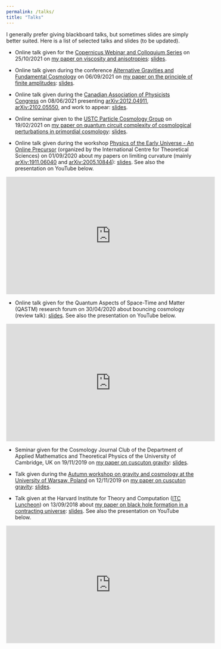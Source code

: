 ```yaml
---
permalink: /talks/
title: "Talks"
---
```


I generally prefer giving blackboard talks, but sometimes slides are simply better suited. Here is a list of selected talks and slides (to be updated).

- Online talk given for the [Copernicus Webinar and Colloquium Series](https://indico.cern.ch/event/936284/contributions/4579351/) on 25/10/2021 on [my paper on viscosity and anisotropies](https://arxiv.org/abs/2109.11701): [slides](../assets/docs/Quintin_slides_Copernicus.pdf).

- Online talk given during the conference [Alternative Gravities and Fundamental Cosmology](https://indico.cern.ch/event/873762/) on 06/09/2021 on [my paper on the principle of finite amplitudes](https://arxiv.org/abs/2102.05550): [slides](../assets/docs/slides_AltFunCosmo21_Quintin.pdf).

- Online talk given during the [Canadian Association of Physicists Congress](https://www.cap.ca/congress-conference/past-congress/2021-cap-virtual-congress-june-6-11/invited-speakers/) on 08/06/2021 presenting [arXiv:2012.04911](https://arxiv.org/abs/2012.04911), [arXiv:2102.05550](https://arxiv.org/abs/2102.05550), and work to appear: [slides](../assets/docs/slides_CAP_Quintin.pdf).

- Online seminar given to the [USTC Particle Cosmology Group](http://cospa.ustc.edu.cn) on 19/02/2021 on [my paper on quantum circuit complexity of cosmological perturbations in primordial cosmology](https://arxiv.org/abs/2012.04911): [slides](../assets/docs/slides_Jerome_Quintin_USTC.pdf).

- Online talk given during the workshop [Physics of the Early Universe - An Online Precursor](https://www.icts.res.in/program/peu) (organized by the International Centre for Theoretical Sciences) on 01/09/2020 about my papers on limiting curvature (mainly [arXiv:1911.06040](https://arxiv.org/abs/1911.06040) and [arXiv:2005.10844](https://arxiv.org/abs/2005.10844)): [slides](../assets/docs/slides_ICTS_Jerome_Quintin.pdf). See also the presentation on YouTube below.

<iframe width="560" height="315" src="https://www.youtube.com/embed/OwOwCIMZGdc" frameborder="0" allow="accelerometer; autoplay; clipboard-write; encrypted-media; gyroscope; picture-in-picture" allowfullscreen></iframe>

- Online talk given for the Quantum Aspects of Space-Time and Matter (QASTM) research forum on 30/04/2020 about bouncing cosmology (review talk): [slides](../assets/docs/slides_QASTM_Jerome_Quintin.pdf). See also the presentation on YouTube below.

<iframe width="560" height="315" src="https://www.youtube.com/embed/C8TzJ7rhIVU" frameborder="0" allow="accelerometer; autoplay; encrypted-media; gyroscope; picture-in-picture" allowfullscreen></iframe>

- Seminar given for the Cosmology Journal Club of the Department of Applied Mathematics and Theoretical Physics of the University of Cambridge, UK on 19/11/2019 on [my paper on cuscuton gravity](https://arxiv.org/abs/1911.06040): [slides](../assets/docs/slides_DAMTP_final.pdf).

- Talk given during the [Autumn workshop on gravity and cosmology at the University of Warsaw, Poland](https://indico.cern.ch/event/851611/) on 12/11/2019 on [my paper on cuscuton gravity](https://arxiv.org/abs/1911.06040): [slides](../assets/docs/slides_Warsaw_final.pdf).

- Talk given at the Harvard Institute for Theory and Computation ([ITC Luncheon](https://itc.cfa.harvard.edu/luncheons)) on 13/09/2018 about [my paper on black hole formation in a contracting universe](https://arxiv.org/abs/1609.02556): [slides](../assets/docs/slides_ITC_Luncheon_Jerome_Quintin.pdf). See also the presentation on YouTube below.

<iframe width="560" height="315" src="https://www.youtube.com/embed/odxTFFjWw4I?start=3070" frameborder="0" allow="accelerometer; autoplay; encrypted-media; gyroscope; picture-in-picture" allowfullscreen></iframe>
